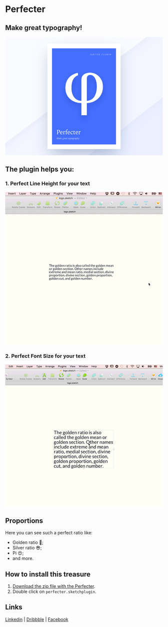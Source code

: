 # Perfecter

## Make great typography!

![Perfecter logo](/perfecter.png)

## The plugin helps you:

### 1. Perfect Line Height for your text

![A perfect line height](/line-height.gif)

### 2. Perfect Font Size for your text

![Perfect Font Size](/font-size.gif)

## Proportions
Here you can see such a perfect ratio like:
* Golden ratio 💪;
* Silver ratio 😎;
* Pi 😍;
* and more.

## How to install this treasure
1. [Download the zip file with the Perfecter](https://github.com/Volorf/Perfecter/archive/master.zip).
2. Double click on `perfecter.sketchplugin`.

## Links
[Linkedin](https://www.linkedin.com/in/oleg-frolov-6a6a4752/) | [Dribbble](https://dribbble.com/Volorf) | [Facebook](https://www.facebook.com/volorf)
